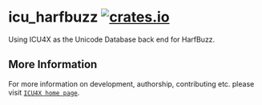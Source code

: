# icu_harfbuzz [![crates.io](https://img.shields.io/crates/v/icu_harfbuzz)](https://crates.io/crates/icu_harfbuzz)

Using ICU4X as the Unicode Database back end for HarfBuzz.

## More Information

For more information on development, authorship, contributing etc. please visit [`ICU4X home page`](https://github.com/unicode-org/icu4x).

